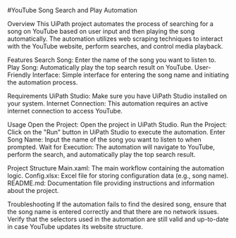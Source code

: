 #YouTube Song Search and Play Automation

Overview
This UiPath project automates the process of searching for a song on YouTube based on user input and then playing the song automatically. The automation utilizes web scraping techniques to interact with the YouTube website, perform searches, and control media playback.

Features
Search Song: Enter the name of the song you want to listen to.
Play Song: Automatically play the top search result on YouTube.
User-Friendly Interface: Simple interface for entering the song name and initiating the automation process.

Requirements
UiPath Studio: Make sure you have UiPath Studio installed on your system.
Internet Connection: This automation requires an active internet connection to access YouTube.

Usage
Open the Project: Open the project in UiPath Studio.
Run the Project: Click on the "Run" button in UiPath Studio to execute the automation.
Enter Song Name: Input the name of the song you want to listen to when prompted.
Wait for Execution: The automation will navigate to YouTube, perform the search, and automatically play the top search result.

Project Structure
Main.xaml: The main workflow containing the automation logic.
Config.xlsx: Excel file for storing configuration data (e.g., song name).
README.md: Documentation file providing instructions and information about the project.

Troubleshooting
If the automation fails to find the desired song, ensure that the song name is entered correctly and that there are no network issues.
Verify that the selectors used in the automation are still valid and up-to-date in case YouTube updates its website structure.


